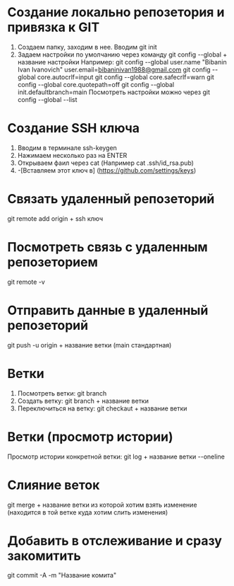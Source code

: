 # Создание локально репозетория и привязка к GIT
1. Создаем папку, заходим в нее. Вводим git init
2. Задаем настройки по умолчанию через команду git config --global + название настройки
Например: git config --global user.name "Bibanin Ivan Ivanovich"
user.email=bibaninivan1988@gmail.com
git config --global core.autocrlf=input
git config --global core.safecrlf=warn
git config --global core.quotepath=off
git config --global init.defaultbranch=main
Посмотреть настройки можно через git config --global --list
# Создание SSH ключа
1. Вводим в терминале ssh-keygen
2. Нажимаем несколько раз на ENTER
3. Открываем фаил через cat (Например cat .ssh/id_rsa.pub)
4. -[Вставляем этот ключ в] (https://github.com/settings/keys)
# Связать удаленный репозеторий
git remote add origin + ssh ключ
# Посмотреть связь с удаленным репозеторием
git remote -v
# Отправить данные в удаленный репозеторий
git push -u origin + название ветки (main стандартная)
# Ветки
1. Посмотреть ветки: git branch 
2. Создать ветку: git branch + название ветки
3. Переключиться на ветку: git checkaut + название ветки
# Ветки (просмотр истории)
Просмотр истории конкретной ветки: git log + название ветки --oneline
# Слияние веток
git merge + название ветки из которой хотим взять изменение (находится в той ветке куда хотим слить изменения)
# Добавить в отслеживание и сразу закомитить
git commit -A -m "Название комита"